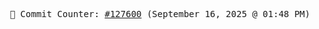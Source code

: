 <p align="center">
    <samp>
        📮 Commit Counter: <a href="https://github.com/Javascript-void0/Javascript-void0/commits/main">#127600</a> (September 16, 2025 @ 01:48 PM)
    </samp>
</p>
